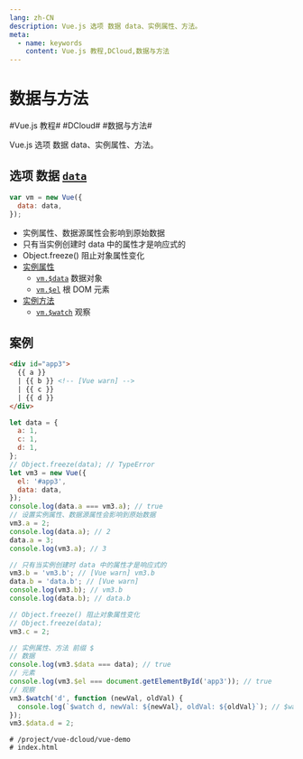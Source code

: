 ```yaml
---
lang: zh-CN
description: Vue.js 选项 数据 data、实例属性、方法。
meta:
  - name: keywords
    content: Vue.js 教程,DCloud,数据与方法
---
```


# 数据与方法

\#Vue.js 教程#
\#DCloud#
\#数据与方法#

Vue.js 选项 数据 data、实例属性、方法。

## 选项 数据 [`data`](https://cn.vuejs.org/v2/api/#data)

```js
var vm = new Vue({
  data: data,
});
```

* 实例属性、数据源属性会影响到原始数据
* 只有当实例创建时 data 中的属性才是响应式的
* Object.freeze() 阻止对象属性变化
* [实例属性](https://cn.vuejs.org/v2/api/#%E5%AE%9E%E4%BE%8B%E5%B1%9E%E6%80%A7)
  * [`vm.$data`](https://cn.vuejs.org/v2/api/#vm-data) 数据对象
  * [`vm.$el`](https://cn.vuejs.org/v2/api/#vm-el) 根 DOM 元素
* [实例方法](https://cn.vuejs.org/v2/api/#%E5%AE%9E%E4%BE%8B%E6%96%B9%E6%B3%95-%E6%95%B0%E6%8D%AE)
  * [`vm.$watch`](https://cn.vuejs.org/v2/api/#vm-watch) 观察

## 案例

```html
<div id="app3">
  {{ a }}
  | {{ b }} <!-- [Vue warn] -->
  | {{ c }}
  | {{ d }}
</div>
```

```js
let data = {
  a: 1,
  c: 1,
  d: 1,
};
// Object.freeze(data); // TypeError
let vm3 = new Vue({
  el: '#app3',
  data: data,
});
console.log(data.a === vm3.a); // true
// 设置实例属性、数据源属性会影响到原始数据
vm3.a = 2;
console.log(data.a); // 2
data.a = 3;
console.log(vm3.a); // 3

// 只有当实例创建时 data 中的属性才是响应式的
vm3.b = 'vm3.b'; // [Vue warn] vm3.b
data.b = 'data.b'; // [Vue warn]
console.log(vm3.b); // vm3.b
console.log(data.b); // data.b

// Object.freeze() 阻止对象属性变化
// Object.freeze(data);
vm3.c = 2;

// 实例属性、方法 前缀 $
// 数据
console.log(vm3.$data === data); // true
// 元素
console.log(vm3.$el === document.getElementById('app3')); // true
// 观察
vm3.$watch('d', function (newVal, oldVal) {
  console.log(`$watch d, newVal: ${newVal}, oldVal: ${oldVal}`); // $watch d, newVal: 2, oldVal: 1
});
vm3.$data.d = 2;
```

```shell
# /project/vue-dcloud/vue-demo
# index.html
```